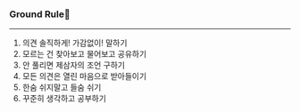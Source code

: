 ### Ground Rule🐋
----
1. 의견 솔직하게! 가감없이! 말하기
2. 모르는 건 찾아보고 물어보고 공유하기
3. 안 풀리면 제삼자의 조언 구하기
4. 모든 의견은 열린 마음으로 받아들이기
5. 한숨 쉬지말고 들숨 쉬기
6. 꾸준히 생각하고 공부하기

